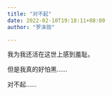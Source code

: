 ```yaml
---
title: "对不起"
date: 2022-02-10T19:18:11+08:00
author: "罗泽勋"

---
```


我为我还活在这世上感到羞耻。

但是我真的好怕黑……

对不起……
